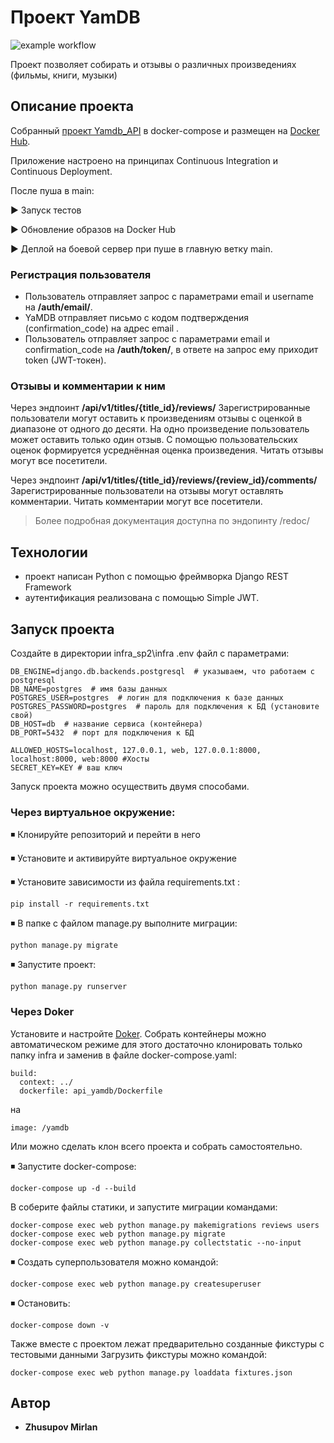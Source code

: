 # Проект YamDB

![example workflow](https://github.com/mitch2424/yamdb_final/actions/workflows/yamdb_final_workflow.yml/badge.svg)

Проект позволяет собирать и отзывы о различных произведениях (фильмы, книги, музыки)  
  
## Описание проекта  
Собранный [проект Yamdb_API](https://github.com/mitch2424/Yamdb_API) в docker-compose и размещен на [Docker Hub](https://hub.docker.com/r/mitch2424/yamdb_last).

Приложение настроено на принципах Continuous Integration и Continuous Deployment.

После пуша в main:

▶ Запуск тестов

▶ Обновление образов на Docker Hub

▶ Деплой на боевой сервер при пуше в главную ветку main.



### Регистрация пользователя  
- Пользователь отправляет запрос с параметрами email и username на **/auth/email/**.  
- YaMDB отправляет письмо с кодом подтверждения (confirmation_code) на адрес email . 
- Пользователь отправляет запрос с параметрами email и confirmation_code на **/auth/token/**, в ответе на запрос ему приходит token (JWT-токен).  

### Отзывы и комментарии к ним 
Через эндпоинт **/api/v1/titles/{title_id}/reviews/**
Зарегистрированные пользователи могут оставить к произведениям отзывы с оценкой в диапазоне от одного до десяти. На одно произведение пользователь может оставить только один отзыв. С помощью пользовательских оценок формируется усреднённая оценка произведения. Читать отзывы могут все посетители. 

Через эндпоинт **/api/v1/titles/{title_id}/reviews/{review_id}/comments/**
Зарегистрированные пользователи на отзывы могут оставлять комментарии. Читать комментарии могут все посетители.
 

> Более подробная документация доступна по эндопинту  /redoc/

## Технологии  
  
- проект написан Python с помощью фреймворка Django REST Framework  
- аутентификация реализована с помощью Simple JWT.  

## Запуск проекта
Создайте в директории infra_sp2\infra .env файл с параметрами:

    DB_ENGINE=django.db.backends.postgresql  # указываем, что работаем с postgresql 
    DB_NAME=postgres  # имя базы данных 
    POSTGRES_USER=postgres  # логин для подключения к базе данных 
    POSTGRES_PASSWORD=postgres  # пароль для подключения к БД (установите свой)
    DB_HOST=db  # название сервиса (контейнера) 
    DB_PORT=5432  # порт для подключения к БД
    
    ALLOWED_HOSTS=localhost, 127.0.0.1, web, 127.0.0.1:8000, localhost:8000, web:8000 #Хосты
    SECRET_KEY=KEY # ваш ключ


Запуск проекта можно осуществить двумя способами.

### Через виртуальное окружение:

◾ Клонируйте репозиторий и перейти в него

◾ Установите и активируйте виртуальное окружение

◾ Установите зависимости из файла requirements.txt :
```
pip install -r requirements.txt
```
◾ В папке с файлом manage.py выполните миграции:
```
python manage.py migrate
```
◾ Запустите проект:
```
python manage.py runserver
```
### Через Doker
Установите и настройте [Doker](https://www.docker.com/products/docker-desktop/).
Собрать контейнеры можно автоматическом режиме для этого достаточно клонировать только папку infra и заменив в файле docker-compose.yaml:

    build:
      context: ../
      dockerfile: api_yamdb/Dockerfile
на

    image: /yamdb

Или можно сделать клон всего проекта и собрать самостоятельно.

◾ Запустите docker-compose:
```
docker-compose up -d --build
```
В соберите файлы статики, и запустите миграции командами:
```
docker-compose exec web python manage.py makemigrations reviews users
docker-compose exec web python manage.py migrate
docker-compose exec web python manage.py collectstatic --no-input 
```

◾ Создать суперпользователя можно командой:
```
docker-compose exec web python manage.py createsuperuser
```
◾ Остановить:
```
docker-compose down -v
```

Также вместе с проектом лежат предварительно созданные фикстуры с тестовыми данными
Загрузить фикстуры можно командой:
```
docker-compose exec web python manage.py loaddata fixtures.json
```
## Автор

- **Zhusupov Mirlan**
